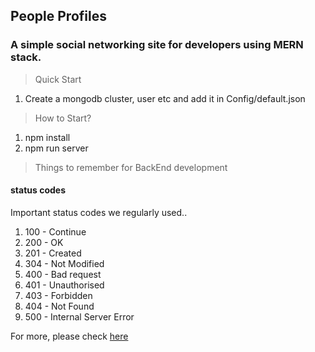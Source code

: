 ## People Profiles

### A simple social networking site for developers using MERN stack.

> Quick Start

1. Create a mongodb cluster, user etc and add it in Config/default.json

> How to Start?

1. npm install
2. npm run server

> Things to remember for BackEnd development

#### status codes
Important status codes we regularly used..
1. 100 - Continue
2. 200 - OK
3. 201 - Created
4. 304 - Not Modified
5. 400 - Bad request
6. 401 - Unauthorised
7. 403 - Forbidden
8. 404 - Not Found
9. 500 - Internal Server Error


For more, please check [here](https://www.restapitutorial.com/httpstatuscodes.html)
